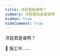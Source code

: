 ```yaml
---
title: 洋屁君是谁啊？
summary: 洋屁君到底是谁啊
hidden: true
hideComment: true
---
```


<TitleWithEmoji emoji="🤔️" special>洋屁君是谁啊？</TitleWithEmoji>

🚧 施工中……
